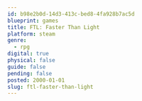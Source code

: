 ```yaml
---
id: b98e2b0d-14d3-413c-bed8-4fa928b7ac5d
blueprint: games
title: FTL: Faster Than Light
platform: steam
genre:
  - rpg
digital: true
physical: false
guide: false
pending: false
posted: 2000-01-01
slug: ftl-faster-than-light
---
```

